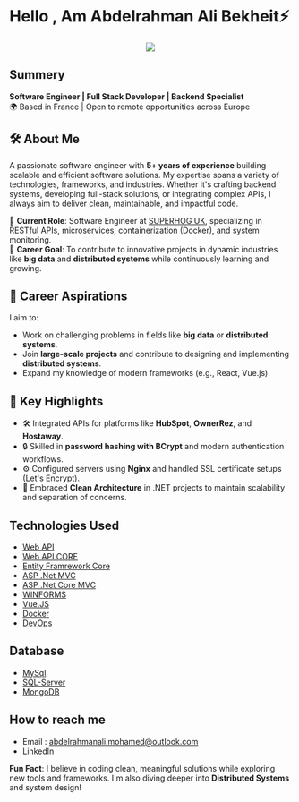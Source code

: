 # Hello , Am Abdelrahman Ali Bekheit⚡️ 

<p align="center">
  <kbd>
<img src="https://media.istockphoto.com/id/2027690301/vector/backend-development-coding-and-programming-it-specialist-sit-and-write-code-on-a-laptop-for.jpg?s=612x612&w=0&k=20&c=XFAq03A3tCnwvoKzT4mS3oBxlCiKJg1C5JaJVRmbH6I="></img>
  </kbd>
</p>

## Summery
**Software Engineer | Full Stack Developer | Backend Specialist**  
🌍 Based in France | Open to remote opportunities across Europe  

## 🛠️ About Me  
A passionate software engineer with **5+ years of experience** building scalable and efficient software solutions. My expertise spans a variety of technologies, frameworks, and industries. Whether it's crafting backend systems, developing full-stack solutions, or integrating complex APIs, I always aim to deliver clean, maintainable, and impactful code.  

🔹 **Current Role**: Software Engineer at [SUPERHOG UK](https://www.superhog.com), specializing in RESTful APIs, microservices, containerization (Docker), and system monitoring.  
🔹 **Career Goal**: To contribute to innovative projects in dynamic industries like **big data** and **distributed systems** while continuously learning and growing.

## 🎯 Career Aspirations  
I aim to:  
- Work on challenging problems in fields like **big data** or **distributed systems**.  
- Join **large-scale projects** and contribute to designing and implementing **distributed systems**.  
- Expand my knowledge of modern frameworks (e.g., React, Vue.js).


## 🌟 Key Highlights 
- 🛠️ Integrated APIs for platforms like **HubSpot**, **OwnerRez**, and **Hostaway**.  
- 🔒 Skilled in **password hashing with BCrypt** and modern authentication workflows.  
- ⚙️ Configured servers using **Nginx** and handled SSL certificate setups (Let's Encrypt).  
- 🚀 Embraced **Clean Architecture** in .NET projects to maintain scalability and separation of concerns.  

## Technologies Used 

- [Web API](https://dotnet.microsoft.com/apps/aspnet/apis)
- [Web API CORE](https://docs.microsoft.com/en-us/aspnet/core/web-api/?view=aspnetcore-5.0)
- [Entity Framrework Core](https://docs.microsoft.com/en-us/ef/core/)
- [ASP .Net MVC](https://dotnet.microsoft.com/apps/aspnet/mvc)
- [ASP .Net Core MVC](https://docs.microsoft.com/en-us/aspnet/core/mvc/overview?view=aspnetcore-5.0)
- [WINFORMS](https://docs.microsoft.com/en-us/dotnet/desktop/winforms/overview/?view=netdesktop-5.0)
- [Vue.JS](https://vuejs.org/)
- [Docker](https://docs.docker.com/get-started/)
- [DevOps](https://www.atlassian.com/devops)

## Database
- [MySql](https://dev.mysql.com/doc/refman/8.0/en/)
- [SQL-Server](https://en.wikipedia.org/wiki/Microsoft_SQL_Server)
- [MongoDB](https://www.mongodb.com/)

## How to reach me
- Email : abdelrahmanali.mohamed@outlook.com
- [LinkedIn](https://www.linkedin.com/in/abdelrahman-ali-b24568140/)
  
 **Fun Fact**: I believe in coding clean, meaningful solutions while exploring new tools and frameworks. I'm also diving deeper into **Distributed Systems** and system design!    


